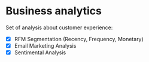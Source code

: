 # Business analytics

Set of analysis about customer experience:

- [x] RFM Segmentation (Recency, Frequency, Monetary)
- [x] Email Marketing Analysis
- [x] Sentimental Analysis
